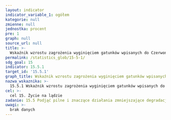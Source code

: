 ```yaml
---
layout: indicator
indicator_variable_1: ogółem
kategorie: null
zmienne: null
jednostka: procent
pre: 1
graph: null
source_url: null
title: >-
  Wskaźnik wzrostu zagrożenia wyginięciem gatunków wpisanych do Czerwonej Księgi IUCN
permalink: /statistics_glob/15-5-1/
sdg_goal: 15
indicator: 15.5.1
target_id: '15.5.1'
graph_title: Wskaźnik wzrostu zagrożenia wyginięciem gatunków wpisanych do Czerwonej Księgi IUCN
nazwa_wskaznika: >-
  15.5.1 Wskaźnik wzrostu zagrożenia wyginięciem gatunków wpisanych do Czerwonej Księgi IUCN
cel: >-
  cel 15. Życie na lądzie
zadanie: 15.5 Podjąć pilne i znaczące działania zmniejszające degradację naturalnych siedlisk  powstrzymać utratę bioróżnorodności  do 2020 roku chronić zagrożone gatunki i zapobiec ich wyginięciu
uwagi: >-
  brak danych
---
```

